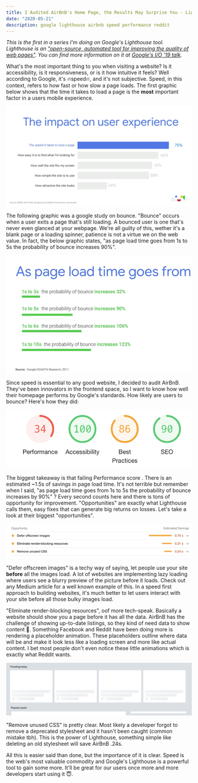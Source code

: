```yaml
---
title: I Audited AirBnB's Home Page, the Results May Surprise You - Lighthouse Series Pt. 1
date: "2020-05-21"
description: google lighthouse airbnb speed performance reddit
---
```


_This is the first in a series I'm doing on Google's Lighthouse tool. Lighthouse is an ["open-source, automated tool for improving the quality of web pages"](https://developers.google.com/web/tools/lighthouse). You can find more information on it at [Google's I/O '19 talk](https://www.youtube.com/watch?v=mLjxXPHuIJo)._

What's the most important thing to you when visiting a website? Is it accessibility, is it responsiveness, or is it how intuitive it feels? Well according to Google, it's 🔥speed🔥, and it's not subjective. Speed, in this context, refers to how fast or how slow a page loads. The first graphic below shows that the time it takes to load a page is the **most** important factor in a users mobile experience.

![UX speed](./speedUXData.png)

The following graphic was a google study on bounce. "Bounce" occurs when a user exits a page that's still loading. A bounced user is one that's never even glanced at your webpage. We're all guilty of this, wether it's a blank page or a loading spinner, patience is not a virtue we on the web value. In fact, the below graphic states, "as page load time goes from 1s to 5s the probability of bounce increases 90%".

![Google Bounce Study](./bounce.png)

Since speed is essential to any good website, I decided to audit AirBnB. They've been innovators in the frontend space, so I want to know how well their homepage performs by Google's standards. How likely are users to bounce? Here's how they did:

![AirBnB Lighthouse Results](./airbnbResults.png)

The biggest takeaway is that failing Performance score . There is an estimated ~1.5s of savings in page load time. It's not terrible but remember when I said, "as page load time goes from 1s to 5s the probability of bounce increases by 90%" ? Every second counts here and there is tons of opportunity for improvement. "Opportunities" are exactly what Lighthouse calls them, easy fixes that can generate big returns on losses. Let's take a look at their biggest "opportunities".

![Performance Opportunities](./opportunities.png)

"Defer offscreen images" is a techy way of saying, let people use your site **before** all the images load. A lot of websites are implementing lazy loading where users see a blurry preview of the picture before it loads. Check out any Medium article for a well known example of this. In a speed first approach to building websites, it's much better to let users interact with your site before all those bulky images load.

"Eliminate render-blocking resources", oof more tech-speak. Basically a website should show you a page before it has all the data. AirBnB has the challenge of showing up-to-date listings, so they kind of need data to show content 😬. Something Facebook and Reddit have been doing more is rendering a placeholder animation. These placeholders outline where data will be and make it look less like a loading screen and more like actual content. I bet most people don't even notice these little animations which is exactly what Reddit wants.

![reddit placeholder](./Reddit.png)

"Remove unused CSS" is pretty clear. Most likely a developer forgot to remove a deprecated stylesheet and it hasn't been caught (common mistake tbh). This is the power of Lighthouse, something simple like deleting an old stylesheet will save AirBnB .24s.

All this is easier said than done, but the importance of it is clear. Speed is the web's most valuable commodity and Google's Lighthouse is a powerful tool to gain some more. It'll be great for our users once more and more developers start using it 😇.
